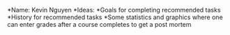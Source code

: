 *Name: Kevin Nguyen
*Ideas:
    *Goals for completing recommended tasks
    *History for recommended tasks
    *Some statistics and graphics where one can enter grades after a course completes to get a post mortem
